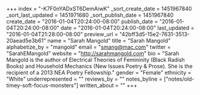 +++
index = "-K7F0nYADxST6DemAiwK"
_sort_create_date = 1451967840
_sort_last_updated = 1451971680
_sort_publish_date = 1451967840
create_date = "2016-01-04T20:24:00-08:00"
publish_date = "2016-01-04T20:24:00-08:00"
date = "2016-01-04T20:24:00-08:00"
last_updated = "2016-01-04T21:28:00-08:00"
preview_url = "42bff3d5-15e2-7631-3513-20aead5e3b61"
name = "Sarah Mangold"
title = "Sarah Mangold"
alphabetize_by = "mangold"
email = "smang@mac.com"
twitter = "SarahEMangold"
website = "http://sarahmangold.com"
bio = "Sarah Mangold is the author of Electrical Theories of Femininity (Black Radish Books) and Household Mechanics (New Issues Poetry & Prose). She is the recipient of a 2013 NEA Poetry Fellowship."
gender = "Female"
ethnicity = "White"
underrepresented = ""
reviews_by = ""
notes_byline = ["notes/old-timey-soft-focus-monsters"]
written_about = ""
+++


